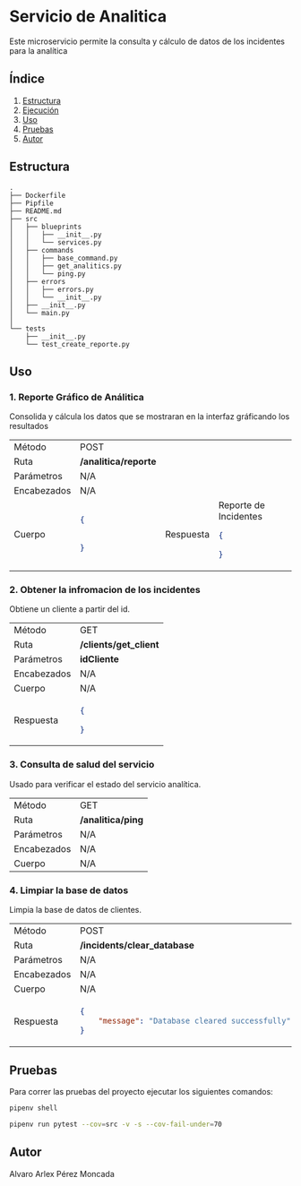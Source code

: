 # Servicio de Analitica

Este microservicio permite la consulta y cálculo de datos de los 
incidentes para la analítica

## Índice

1. [Estructura](#estructura)
2. [Ejecución](#ejecución)
3. [Uso](#uso)
4. [Pruebas](#pruebas)
5. [Autor](#autor)

## Estructura

```plaintext
.
├── Dockerfile
├── Pipfile
├── README.md
├── src
│   ├── blueprints
│   │   ├── __init__.py
│   │   └── services.py
│   ├── commands
│   │   ├── base_command.py
│   │   ├── get_analitics.py
│   │   └── ping.py
│   ├── errors
│   │   ├── errors.py
│   │   └── __init__.py
│   ├── __init__.py
│   └── main.py
│   
└── tests
    ├── __init__.py
    └── test_create_reporte.py
```


## Uso

### 1. Reporte Gráfico de Análitica

Consolida y cálcula los datos que se mostraran en la interfaz gráficando los resultados

<table>
<tr>
<td> Método </td>
<td> POST </td>
</tr>
<tr>
<td> Ruta </td>
<td> <strong>/analitica/reporte</strong> </td>
</tr>
<tr>
<td> Parámetros </td>
<td> N/A </td>
</tr>
<tr>
<td> Encabezados </td>
<td>N/A</td>
</tr>
<tr>
<td> Cuerpo </td>
<td>

```json
{
    

}
```
</td>
<td> Respuesta </td>
<td>
Reporte de Incidentes 

```json
{
    
}
```
</td>
<tr>

</table>

### 2. Obtener la infromacion de los incidentes
Obtiene un cliente a partir del id.

<table>
<tr>
<td> Método </td>
<td> GET </td>
</tr>
<tr>
<td> Ruta </td>
<td> <strong>/clients/get_client</strong> </td>
</tr>
<tr>
<td> Parámetros </td>
<td> <strong>idCliente</strong></td>
</tr>
<tr>
<td> Encabezados </td>
<td>N/A</td>
</tr>
<tr>
<td> Cuerpo </td>
<td>
N/A
</td>
</tr>
</td>
<td> Respuesta </td>
<td>

```json
{
    
}
```
</td>
<tr>

</table>

### 3. Consulta de salud del servicio

Usado para verificar el estado del servicio analítica.

<table>
<tr>
<td> Método </td>
<td> GET </td>
</tr>
<tr>
<td> Ruta </td>
<td> <strong>/analitica/ping</strong> </td>
</tr>
<tr>
<td> Parámetros </td>
<td> N/A </td>
</tr>
<tr>
<td> Encabezados </td>
<td>N/A</td>
</tr>
<tr>
<td> Cuerpo </td>
<td> N/A </td>
</tr>
</table>

### 4. Limpiar la base de datos

Limpia la base de datos de clientes.

<table>
<tr>
<td> Método </td>
<td> POST </td>
</tr>
<tr>
<td> Ruta </td>
<td> <strong>/incidents/clear_database</strong> </td>
</tr>
<tr>
<td> Parámetros </td>
<td> N/A </td>
</tr>
<tr>
<td> Encabezados </td>
<td>N/A</td>
</tr>
<tr>
<td> Cuerpo </td>
<td>N/A</td>
</tr>
</td>
<td> Respuesta </td>
<td>

```json
{
    "message": "Database cleared successfully"
}
```
</td>
<tr>

</table>

## Pruebas

Para correr las pruebas del proyecto ejecutar los siguientes comandos: 

```bash
pipenv shell
```
```bash
pipenv run pytest --cov=src -v -s --cov-fail-under=70
```

## Autor

Alvaro Arlex Pérez Moncada